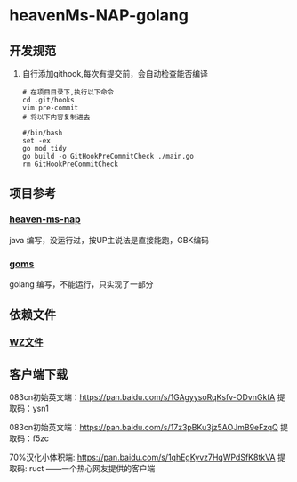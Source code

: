 # heavenMs-NAP-golang

## 开发规范
1. 自行添加githook,每次有提交前，会自动检查能否编译
    ```shell
    # 在项目目录下,执行以下命令
    cd .git/hooks
    vim pre-commit
    # 将以下内容复制进去
    
    #/bin/bash
    set -ex
    go mod tidy
    go build -o GitHookPreCommitCheck ./main.go
    rm GitHookPreCommitCheck
    ```

## 项目参考

### [heaven-ms-nap](https://gitee.com/sleepnap/heaven-ms-nap)
java 编写，没运行过，按UP主说法是直接能跑，GBK编码

### [goms](https://github.com/jerbe/goms)
golang 编写，不能运行，只实现了一部分

## 依赖文件

### [WZ文件](https://github.com/Galen-Chen177/heavenMs-NAP-golang/releases/download/wz/wz_root.zip)

## 客户端下载
083cn初始英文端：https://pan.baidu.com/s/1GAgyysoRqKsfv-ODvnGkfA 提取码：ysn1

083cn初始英文端：https://pan.baidu.com/s/17z3pBKu3jz5AOJmB9eFzqQ 提取码：f5zc

70%汉化小体积端: https://pan.baidu.com/s/1qhEgKyvz7HqWPdSfK8tkVA 提取码: ruct ——一个热心网友提供的客户端